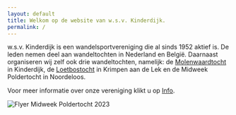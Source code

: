 ```yaml
---
layout: default
title: Welkom op de website van w.s.v. Kinderdijk.
permalink: /
---
```

w.s.v. Kinderdijk is een wandelsportvereniging die al sinds 1952 aktief is. De leden nemen deel aan wandeltochten in Nederland en Belgi&euml;. Daarnaast organiseren wij zelf ook drie wandeltochten, namelijk: de [Molenwaardtocht](/molenwaardtocht) in Kinderdijk, de [Loetbostocht](/loetbostocht) in Krimpen aan de Lek en de Midweek Poldertocht in Noordeloos.

Voor meer informatie over onze vereniging klikt u op [Info](/info).

![Flyer Midweek Poldertocht 2023](/assets/images/Flyer_Poldertocht_2023.jfif "Flyer Midweek Poldertocht 2023")
